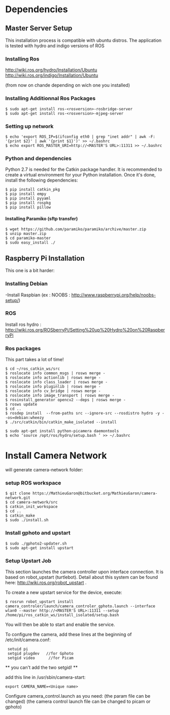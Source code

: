 # Dependencies #

## Master Server Setup ##
This installation process is compatible with ubuntu distros.
The application is tested with hydro and indigo versions of ROS

### Installing Ros ###
http://wiki.ros.org/hydro/Installation/Ubuntu   
http://wiki.ros.org/indigo/Installation/Ubuntu

(from now on chande <rosversion> depending on wich one you installed)

### Installing Additionnal Ros Packages ###
```
$ sudo apt-get install ros-<rosversion>-rosbridge-server
$ sudo apt-get install ros-<rosversion>-mjpeg-server
```
### Setting up network ###
```
$ echo 'export ROS_IP=$(ifconfig eth0 | grep "inet addr" | awk -F: '{print $2}' | awk '{print $1}')' >> ~/.bashrc  
$ echo export ROS_MASTER_URI=http://<MASTER'S URL>:11311 >> ~/.bashrc   
```

### Python and dependencies ###

Python 2.7 is needed for the Catkin package handler. It is recommended to create a virtual environment for your Python installation. Once it's done, install the following dependencies:
```
$ pip install catkin_pkg
$ pip install empy
$ pip install pyyaml
$ pip install rospkg
$ pip install pillow
```

#### Installing Paramiko (sftp transfer) ####
```
$ wget https://github.com/paramiko/paramiko/archive/master.zip
$ unzip master.zip
$ cd paramiko-master
$ sudo easy_install ./
```

## Raspberry Pi Installation ##
This one is a bit harder:

### Installing Debian ###
-Install Raspbian (ex : NOOBS : http://www.raspberrypi.org/help/noobs-setup/)

### ROS ###
Install ros hydro : http://wiki.ros.org/ROSberryPi/Setting%20up%20Hydro%20on%20RaspberryPi

### Ros packages ###
This part takes a lot of time!


```
$ cd ~/ros_catkin_ws/src
$ roslocate info common_msgs | rosws merge -
$ roslocate info actionlib | rosws merge -
$ roslocate info class_loader | rosws merge -
$ roslocate info pluginlib | rosws merge -
$ roslocate info cv_bridge | rosws merge -
$ roslocate info image_transport | rosws merge -
$ rosinstall_generator opencv2 --deps | rosws merge -
$ rosws update
$ cd ..
$ rosdep install  --from-paths src --ignore-src --rosdistro hydro -y --os=debian:wheezy
$ ./src/catkin/bin/catkin_make_isolated --install
```


```
$ sudo apt-get install python-picamera daemontools
$ echo ‘source /opt/ros/hydro/setup.bash ’ >> ~/.bashrc
```


# Install Camera Network #

will generate camera-network folder:

### setup ROS workspace ###
```
$ git clone https://MathieuGaron@bitbucket.org/MathieuGaron/camera-network.git
$ cd camera-network/src
$ catkin_init_workspace
$ cd ..
$ catkin_make
$ sudo ./install.sh
```

### Install gphoto and upstart ###
```
$ sudo ./gphoto2-updater.sh 
$ sudo apt-get install upstart  
```

### Setup Upstart Job ###
This section launches the camera controller upon interface connection. It is based on robot_upstart (turtlebot). Detail about this system can be found here: http://wiki.ros.org/robot_upstart .

To create a new upstart service for the device, execute:
```
$ rosrun robot_upstart install camera_controler/launch/camera_controler_gphoto.launch --interface wlan0 --master http://<MASTER'S URL>:11311 --setup /home/pi/ros_catkin_ws/install_isolated/setup.bash 
```
You will then be able to start and enable the service.

To configure the camera, add these lines at the beginning of /etc/init/camera.conf:
```
 setuid pi  
 setgid plugdev   //for Gphoto
 setgid video      //for Picam
```

** you can't add the two setgid! **


add this line in /usr/sbin/camera-start:

```
export CAMERA_NAME=<Unique name>
```

Configure camera_control.launch as you need:
(the param file can be changed)
(the camera control launch file can be changed to picam or gphoto)
